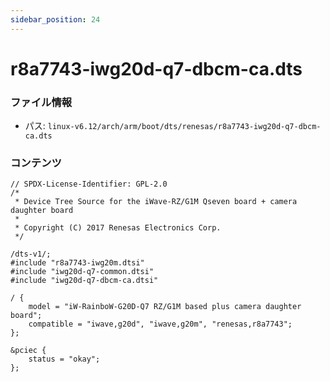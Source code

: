 ```yaml
---
sidebar_position: 24
---
```

# r8a7743-iwg20d-q7-dbcm-ca.dts

### ファイル情報

- パス: `linux-v6.12/arch/arm/boot/dts/renesas/r8a7743-iwg20d-q7-dbcm-ca.dts`

### コンテンツ

```dts
// SPDX-License-Identifier: GPL-2.0
/*
 * Device Tree Source for the iWave-RZ/G1M Qseven board + camera daughter board
 *
 * Copyright (C) 2017 Renesas Electronics Corp.
 */

/dts-v1/;
#include "r8a7743-iwg20m.dtsi"
#include "iwg20d-q7-common.dtsi"
#include "iwg20d-q7-dbcm-ca.dtsi"

/ {
	model = "iW-RainboW-G20D-Q7 RZ/G1M based plus camera daughter board";
	compatible = "iwave,g20d", "iwave,g20m", "renesas,r8a7743";
};

&pciec {
	status = "okay";
};

```
